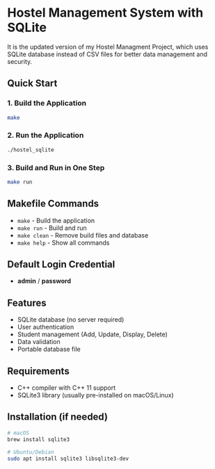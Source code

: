 # Hostel Management System with SQLite

It is the updated version of my Hostel Managment Project, which uses SQLite database instead of CSV files for better data management and security.

## Quick Start

### 1. Build the Application
```bash
make
```

### 2. Run the Application
```bash
./hostel_sqlite
```

### 3. Build and Run in One Step
```bash
make run
```

## Makefile Commands

- `make` - Build the application
- `make run` - Build and run
- `make clean` - Remove build files and database
- `make help` - Show all commands

## Default Login Credential

- **admin** / **password**

## Features

- SQLite database (no server required)
- User authentication
- Student management (Add, Update, Display, Delete)
- Data validation
- Portable database file

## Requirements

- C++ compiler with C++ 11 support
- SQLite3 library (usually pre-installed on macOS/Linux)

## Installation (if needed)

```bash
# macOS
brew install sqlite3

# Ubuntu/Debian
sudo apt install sqlite3 libsqlite3-dev
``` 
